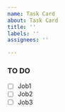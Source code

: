 ```yaml
---
name: Task Card
about: Task Card
title: ''
labels: ''
assignees: ''

---
```


### TO DO
 - [ ] Job1
 - [ ] Job2
 - [ ] Job3

